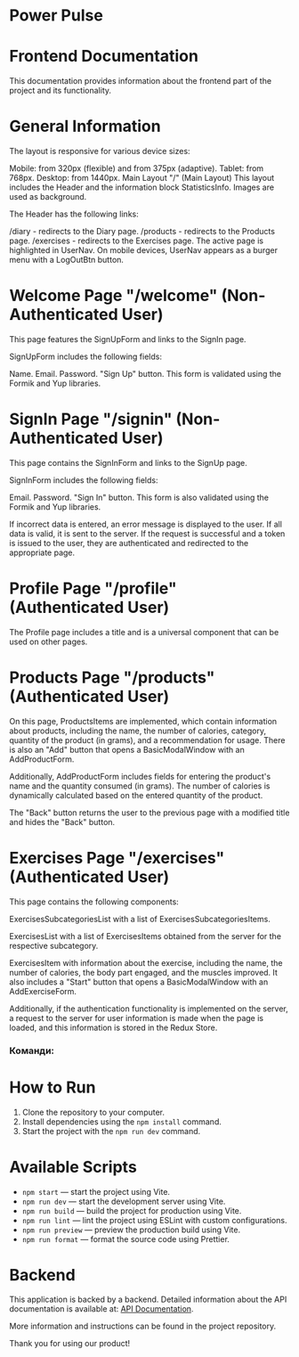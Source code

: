 # Power Pulse

# Frontend Documentation

This documentation provides information about the frontend part of the project
and its functionality.

# General Information

The layout is responsive for various device sizes:

Mobile: from 320px (flexible) and from 375px (adaptive). Tablet: from 768px.
Desktop: from 1440px. Main Layout "/" (Main Layout) This layout includes the
Header and the information block StatisticsInfo. Images are used as background.

The Header has the following links:

/diary - redirects to the Diary page. /products - redirects to the Products
page. /exercises - redirects to the Exercises page. The active page is
highlighted in UserNav. On mobile devices, UserNav appears as a burger menu with
a LogOutBtn button.

# Welcome Page "/welcome" (Non-Authenticated User)

This page features the SignUpForm and links to the SignIn page.

SignUpForm includes the following fields:

Name. Email. Password. "Sign Up" button. This form is validated using the Formik
and Yup libraries.

# SignIn Page "/signin" (Non-Authenticated User)

This page contains the SignInForm and links to the SignUp page.

SignInForm includes the following fields:

Email. Password. "Sign In" button. This form is also validated using the Formik
and Yup libraries.

If incorrect data is entered, an error message is displayed to the user. If all
data is valid, it is sent to the server. If the request is successful and a
token is issued to the user, they are authenticated and redirected to the
appropriate page.

# Profile Page "/profile" (Authenticated User)

The Profile page includes a title and is a universal component that can be used
on other pages.

# Products Page "/products" (Authenticated User)

On this page, ProductsItems are implemented, which contain information about
products, including the name, the number of calories, category, quantity of the
product (in grams), and a recommendation for usage. There is also an "Add"
button that opens a BasicModalWindow with an AddProductForm.

Additionally, AddProductForm includes fields for entering the product's name and
the quantity consumed (in grams). The number of calories is dynamically
calculated based on the entered quantity of the product.

The "Back" button returns the user to the previous page with a modified title
and hides the "Back" button.

# Exercises Page "/exercises" (Authenticated User)

This page contains the following components:

ExercisesSubcategoriesList with a list of ExercisesSubcategoriesItems.

ExercisesList with a list of ExercisesItems obtained from the server for the
respective subcategory.

ExercisesItem with information about the exercise, including the name, the
number of calories, the body part engaged, and the muscles improved. It also
includes a "Start" button that opens a BasicModalWindow with an AddExerciseForm.

Additionally, if the authentication functionality is implemented on the server,
a request to the server for user information is made when the page is loaded,
and this information is stored in the Redux Store.

### Команди:

# How to Run

1. Clone the repository to your computer.
2. Install dependencies using the `npm install` command.
3. Start the project with the `npm run dev` command.

# Available Scripts

- `npm start` &mdash; start the project using Vite.
- `npm run dev` &mdash; start the development server using Vite.
- `npm run build` &mdash; build the project for production using Vite.
- `npm run lint` &mdash; lint the project using ESLint with custom
  configurations.
- `npm run preview` &mdash; preview the production build using Vite.
- `npm run format` &mdash; format the source code using Prettier.

# Backend

This application is backed by a backend. Detailed information about the API
documentation is available at:
[API Documentation](https://power-plus-service.onrender.com/api-docs/).

More information and instructions can be found in the project repository.

Thank you for using our product!
